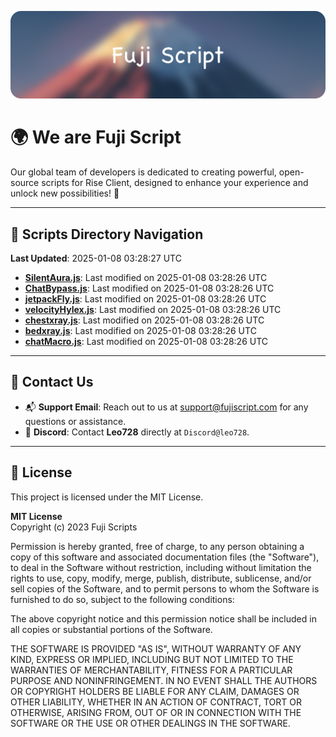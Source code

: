 ![Banner](.github/b.webp)

# 🌍 **We are Fuji Script**

Our global team of developers is dedicated to creating powerful, open-source scripts for Rise Client, designed to enhance your experience and unlock new possibilities! 🌟

---
<!-- SCRIPTS_NAVIGATION_START -->
## 📂 **Scripts Directory Navigation**

**Last Updated**: 2025-01-08 03:28:27 UTC

- **[SilentAura.js](scripts/SilentAura.js)**: Last modified on 2025-01-08 03:28:26 UTC
- **[ChatBypass.js](scripts/ChatBypass.js)**: Last modified on 2025-01-08 03:28:26 UTC
- **[jetpackFly.js](scripts/jetpackFly.js)**: Last modified on 2025-01-08 03:28:26 UTC
- **[velocityHylex.js](scripts/velocityHylex.js)**: Last modified on 2025-01-08 03:28:26 UTC
- **[chestxray.js](scripts/chestxray.js)**: Last modified on 2025-01-08 03:28:26 UTC
- **[bedxray.js](scripts/bedxray.js)**: Last modified on 2025-01-08 03:28:26 UTC
- **[chatMacro.js](scripts/chatMacro.js)**: Last modified on 2025-01-08 03:28:26 UTC

<!-- SCRIPTS_NAVIGATION_END -->

---

## 💬 **Contact Us**  
- 📬 **Support Email**: Reach out to us at [support@fujiscript.com](mailto:support@fujiscript.com) for any questions or assistance.  
- 💬 **Discord**: Contact **Leo728** directly at `Discord@leo728`.

---

## 📜 **License**

This project is licensed under the MIT License.  

**MIT License**  
Copyright (c) 2023 Fuji Scripts  

Permission is hereby granted, free of charge, to any person obtaining a copy of this software and associated documentation files (the "Software"), to deal in the Software without restriction, including without limitation the rights to use, copy, modify, merge, publish, distribute, sublicense, and/or sell copies of the Software, and to permit persons to whom the Software is furnished to do so, subject to the following conditions:  

The above copyright notice and this permission notice shall be included in all copies or substantial portions of the Software.  

THE SOFTWARE IS PROVIDED "AS IS", WITHOUT WARRANTY OF ANY KIND, EXPRESS OR IMPLIED, INCLUDING BUT NOT LIMITED TO THE WARRANTIES OF MERCHANTABILITY, FITNESS FOR A PARTICULAR PURPOSE AND NONINFRINGEMENT. IN NO EVENT SHALL THE AUTHORS OR COPYRIGHT HOLDERS BE LIABLE FOR ANY CLAIM, DAMAGES OR OTHER LIABILITY, WHETHER IN AN ACTION OF CONTRACT, TORT OR OTHERWISE, ARISING FROM, OUT OF OR IN CONNECTION WITH THE SOFTWARE OR THE USE OR OTHER DEALINGS IN THE SOFTWARE.  
